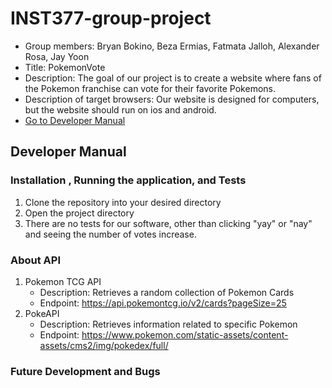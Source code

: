 # INST377-group-project
- Group members: Bryan Bokino, Beza Ermias, Fatmata Jalloh, Alexander Rosa, Jay Yoon
- Title: PokemonVote 
- Description: The goal of our project is to create a website where fans of the Pokemon franchise can vote for their favorite Pokemons.
- Description of target browsers: Our website is designed for computers, but the website should run on ios and android.
- [Go to Developer Manual](#developer-manual)

## Developer Manual
### Installation , Running the application, and Tests
1. Clone the repository into your desired directory
2. Open the project directory
3. There are no tests for our software, other than clicking "yay" or "nay" and seeing the number of votes increase.

### About API
1. Pokemon TCG API
    - Description: Retrieves a random collection of Pokemon Cards
    - Endpoint: https://api.pokemontcg.io/v2/cards?pageSize=25
2. PokeAPI
    - Description: Retrieves information related to specific Pokemon
    - Endpoint: https://www.pokemon.com/static-assets/content-assets/cms2/img/pokedex/full/

### Future Development and Bugs
